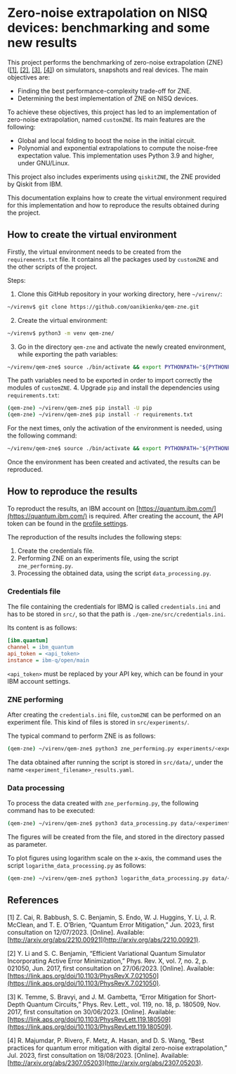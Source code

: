 # Zero-noise extrapolation on NISQ devices: benchmarking and some new results 

This project performs the benchmarking of zero-noise extrapolation (ZNE) ([[1]](#1), [[2]](#2), [[3]](#3), [[4]](#4)) on simulators, snapshots and real devices. The main objectives are:
- Finding the best performance-complexity trade-off for ZNE.
- Determining the best implementation of ZNE on NISQ devices.

To achieve these objectives, this project has led to an implementation of zero-noise extrapolation, named `customZNE`. Its main features are the following:
- Global and local folding to boost the noise in the initial circuit.
- Polynomial and exponential extrapolations to compute the noise-free expectation value.
This implementation uses Python 3.9 and higher, under GNU/Linux.

This project also includes experiments using `qiskitZNE`, the ZNE provided by Qiskit from IBM.

This documentation explains how to create the virtual environment required for this implementation and how to reproduce the results obtained during the project.

## How to create the virtual environment

Firstly, the virtual environment needs to be created from the `requirements.txt` file. It contains all the packages used by `customZNE` and the other scripts of the project.

Steps:
1. Clone this GitHub repository in your working directory, here `~/virenv/`:
```bash
~/virenv$ git clone https://github.com/oanikienko/qem-zne.git
```
2. Create the virtual environment:
```bash
~/virenv$ python3 -m venv qem-zne/
```
3. Go in the directory `qem-zne` and activate the newly created environment, while exporting the path variables:
```bash
~/virenv/qem-zne$ source ./bin/activate && export PYTHONPATH="${PYTHONPATH}:~/virenv/qem-zne/src:~/virenv/qem-zne/src/customZNE"
```
The path variables need to be exported in order to import correctly the modules of `customZNE`.
4. Upgrade `pip` and install the dependencies using `requirements.txt`:
```bash
(qem-zne) ~/virenv/qem-zne$ pip install -U pip 
(qem-zne) ~/virenv/qem-zne$ pip install -r requirements.txt 
```

For the next times, only the activation of the environment is needed, using the following command:
```bash
~/virenv/qem-zne$ source ./bin/activate && export PYTHONPATH="${PYTHONPATH}:~/virenv/qem-zne/src:~/virenv/qem-zne/src/customZNE"
```

Once the environment has been created and activated, the results can be reproduced.

## How to reproduce the results

To reproduct the results, an IBM account on [https://quantum.ibm.com/](https://quantum.ibm.com/) is required. After creating the account, the API token can be found in the [profile settings](https://quantum.ibm.com/account).

The reproduction of the results includes the following steps:
1. Create the credentials file.
2. Performing ZNE on an experiments file, using the script `zne_performing.py`.
3. Processing the obtained data, using the script `data_processing.py`.

### Credentials file

The file containing the credentials for IBMQ is called `credentials.ini` and has to be stored in `src/`, so that the path is `./qem-zne/src/credentials.ini`. 

Its content is as follows: 
```ini
[ibm.quantum]
channel = ibm_quantum
api_token = <api_token>
instance = ibm-q/open/main
```
`<api_token>` must be replaced by your API key, which can be found in your IBM account settings.


### ZNE performing

After creating the `credentials.ini` file, `customZNE` can be performed on an experiment file. This kind of files is stored in `src/experiments/`. 

The typical command to perform ZNE is as follows:
```bash
(qem-zne) ~/virenv/qem-zne$ python3 zne_performing.py experiments/<experiment_filename>.yaml
```

The data obtained after running the script is stored in `src/data/`, under the name `<experiment_filename>_results.yaml`.

### Data processing

To process the data created with `zne_performing.py`, the following command has to be executed:
```bash
(qem-zne) ~/virenv/qem-zne$ python3 data_processing.py data/<experiment_filename>_results.yaml results/path/to/storage/directory/
```
The figures will be created from the file, and stored in the directory passed as parameter.

To plot figures using logarithm scale on the x-axis, the command uses the script `logarithm_data_processing.py` as follows:
```bash
(qem-zne) ~/virenv/qem-zne$ python3 logarithm_data_processing.py data/<experiment_filename>_results.yaml results/path/to/storage/directory/
```

## References
<a id="1">[1]</a> Z. Cai, R. Babbush, S. C. Benjamin, S. Endo, W. J. Huggins, Y. Li, J. R. McClean, and T. E. O’Brien, “Quantum Error Mitigation,” Jun.  2023, first consultation on 12/07/2023. [Online]. Available: [http://arxiv.org/abs/2210.00921](http://arxiv.org/abs/2210.00921).

<a id="2">[2]</a> Y. Li and S. C. Benjamin, “Efficient Variational Quantum Simulator Incorporating Active Error Minimization,” Phys. Rev. X, vol. 7, no. 2, p. 021050, Jun. 2017, first consultation on 27/06/2023. [Online]. Available: [https://link.aps.org/doi/10.1103/PhysRevX.7.021050](https://link.aps.org/doi/10.1103/PhysRevX.7.021050).

<a id="3">[3]</a> K. Temme, S. Bravyi, and J. M. Gambetta, “Error Mitigation for Short-Depth Quantum Circuits,” Phys. Rev. Lett., vol. 119, no. 18, p.  180509, Nov. 2017, first consultation on 30/06/2023. [Online]. Available: [https://link.aps.org/doi/10.1103/PhysRevLett.119.180509](https://link.aps.org/doi/10.1103/PhysRevLett.119.180509).

<a id="4">[4]</a> R. Majumdar, P. Rivero, F. Metz, A. Hasan, and D. S. Wang, “Best practices for quantum error mitigation with digital zero-noise extrapolation,” Jul. 2023, first consultation on 18/08/2023. [Online]. Available: [http://arxiv.org/abs/2307.05203](http://arxiv.org/abs/2307.05203).



